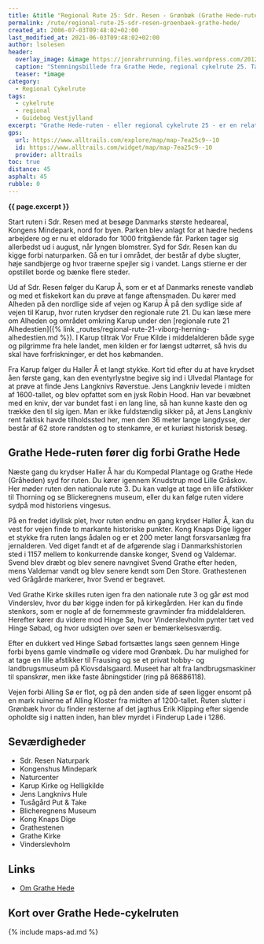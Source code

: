 ```yaml
---
title: &title "Regional Rute 25: Sdr. Resen - Grønbæk (Grathe Hede-ruten)"
permalink: /rute/regional-rute-25-sdr-resen-groenbaek-grathe-hede/
created_at: 2006-07-03T09:48:02+02:00
last_modified_at: 2021-06-03T09:48:02+02:00
author: lsolesen
header:
  overlay_image: &image https://jonrahrrunning.files.wordpress.com/2012/09/20120923-231322.jpg
  caption: "Stemningsbillede fra Grathe Hede, regional cykelrute 25. Taget af Jon Rahr Running"
  teaser: *image
category:
  - Regional Cykelrute
tags:
  - cykelrute
  - regional
  - Guidebog Vestjylland
excerpt: "Grathe Hede-ruten - eller regional cykelrute 25 - er en relativt flad rute, der veksler mellem hedelyngområder, marker og folde - og så er der sket nogle interessante historiske begivenheder i området."
gps:
  url: https://www.alltrails.com/explore/map/map-7ea25c9--10
  id: https://www.alltrails.com/widget/map/map-7ea25c9--10
  provider: alltrails
toc: true
distance: 45
asphalt: 45
rubble: 0
---
```


**{{ page.excerpt }}**

Start ruten i Sdr. Resen med at besøge Danmarks største hedeareal, Kongens Mindepark, nord for byen. Parken blev anlagt for at hædre hedens arbejdere og er nu et eldorado for 1000 fritgående får. Parken tager sig allerbedst ud i august, når lyngen blomstrer. Syd for Sdr. Resen kan du kigge forbi naturparken. Gå en tur i området, der består af dybe slugter, høje sandbjerge og hvor træerne spejler sig i vandet. Langs stierne er der opstillet borde og bænke flere steder.

Ud af Sdr. Resen følger du Karup Å, som er et af Danmarks reneste vandløb og med et fiskekort kan du prøve at fange aftensmaden. Du kører med Alheden på den nordlige side af vejen og Karup Å på den sydlige side af vejen til Karup, hvor ruten krydser den regionale rute 21. Du kan læse mere om Alheden og området omkring Karup under den [regionale rute 21 Alhedestien]({% link _routes/regional-rute-21-viborg-herning-alhedestien.md %}). I Karup tiltrak Vor Frue Kilde i middelalderen både syge og pilgrimme fra hele landet, men kilden er for længst udtørret, så hvis du skal have forfriskninger, er det hos købmanden.

Fra Karup følger du Haller Å et langt stykke. Kort tid efter du at have krydset åen første gang, kan den eventyrlystne begive sig ind i Ulvedal Plantage for at prøve at finde Jens Langknivs Røverstue. Jens Langkniv levede i midten af 1600-tallet, og blev opfattet som en jysk Robin Hood. Han var bevæbnet med en kniv, der var bundet fast i en lang line, så han kunne kaste den og trække den til sig igen. Man er ikke fuldstændig sikker på, at Jens Langkniv rent faktisk havde tilholdssted her, men den 36 meter lange langdysse, der består af 62 store randsten og to stenkamre, er et kuriøst historisk besøg.

## Grathe Hede-ruten fører dig forbi Grathe Hede

Næste gang du krydser Haller Å har du Kompedal Plantage og Grathe Hede (Gråheden) syd for ruten. Du kører igennem Knudstrup mod Lille Gråskov. Her møder ruten den nationale rute 3. Du kan vælge at tage en lille afstikker til Thorning og se Blickeregnens museum, eller du kan følge ruten videre sydpå mod historiens vingesus.

På en fredet idyllisk plet, hvor ruten endnu en gang krydser Haller Å, kan du vest for vejen finde to markante historiske punkter. Kong Knaps Dige ligger et stykke fra ruten langs ådalen og er et 200 meter langt forsvarsanlæg fra jernalderen. Ved diget fandt et af de afgørende slag i Danmarkshistorien sted i 1157 mellem to konkurrende danske konger, Svend og Valdemar. Svend blev dræbt og blev senere navngivet Svend Grathe efter heden, mens Valdemar vandt og blev senere kendt som Den Store. Grathestenen ved Grågårde markerer, hvor Svend er begravet.

Ved Grathe Kirke skilles ruten igen fra den nationale rute 3 og går øst mod Vinderslev, hvor du bør kigge inden for på kirkegården. Her kan du finde stenkors, som er nogle af de fornemmeste gravminder fra middelalderen. Herefter kører du videre mod Hinge Sø, hvor Vinderslevholm pynter tæt ved Hinge Søbad, og hvor udsigten over søen er bemærkelsesværdig.

Efter en dukkert ved Hinge Søbad fortsættes langs søen gennem Hinge forbi byens gamle vindmølle og videre mod Grønbæk. Du har mulighed for at tage en lille afstikker til Frausing og se et privat hobby- og landbrugsmuseum på Klovsdalsgaard. Museet har alt fra landbrugsmaskiner til spanskrør, men ikke faste åbningstider (ring på 86886118).

Vejen forbi Alling Sø er flot, og på den anden side af søen ligger ensomt på en mark ruinerne af Alling Kloster fra midten af 1200-tallet. Ruten slutter i Grønbæk hvor du finder resterne af det jagthus Erik Klipping efter sigende opholdte sig i natten inden, han blev myrdet i Finderup Lade i 1286.

## Seværdigheder

- Sdr. Resen Naturpark
- Kongenshus Mindepark
- Naturcenter
- Karup Kirke og Helligkilde
- Jens Langknivs Hule
- Tusågård Put & Take
- Blicheregnens Museum
- Kong Knaps Dige
- Grathestenen
- Grathe Kirke
- Vinderslevholm

## Links

- [Om Grathe Hede](http://www.faaborg-nielsen.dk/Grathehede.html)

## Kort over Grathe Hede-cykelruten

{% include maps-ad.md %}
